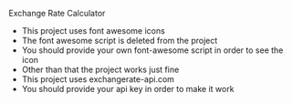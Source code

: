 Exchange Rate Calculator

- This project uses font awesome icons
- The font awesome script is deleted from the project
- You should provide your own font-awesome script in order to see the icon
- Other than that the project works just fine
- This project uses exchangerate-api.com
- You should provide your api key in order to make it work
